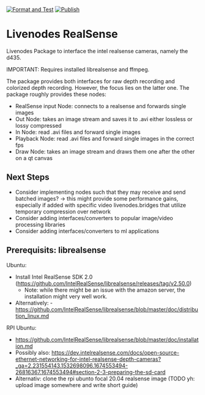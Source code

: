 [![Format and Test](https://github.com/pyLiveNodes/LN-RealSense/actions/workflows/format_test.yml/badge.svg)](https://github.com/pyLiveNodes/LN-RealSense/actions/workflows/format_test.yml)
[![Publish](https://github.com/pyLiveNodes/LN-RealSense/actions/workflows/publish.yml/badge.svg)](https://github.com/pyLiveNodes/LN-RealSense/actions/workflows/publish.yml)

# Livenodes RealSense

Livenodes Package to interface the intel realsense cameras, namely the d435.

IMPORTANT: Requires installed librealsense and ffmpeg.

The package provides both interfaces for raw depth recording and colorized depth recording.
However, the focus lies on the latter one. The package roughly provides these nodes:
- RealSense input Node: connects to a realsense and forwards single images
- Out Node: takes an image stream and saves it to .avi either lossless or lossy compressed
- In Node: read .avi files and forward single images
- Playback Node: read .avi files and forward single images in the correct fps
- Draw Node: takes an image stream and draws them one after the other on a qt canvas

## Next Steps
- Consider implementing nodes such that they may receive and send batched images? 
    -> this might provide some performance gains, especially if added with specific video livenodes.bridges that utilize temporary compression over network
- Consider adding interfaces/converters to popular image/video processing libraries
- Consider adding interfaces/converters to ml applications


## Prerequisits: librealsense
Ubuntu:
- Install Intel RealSense SDK 2.0 (https://github.com/IntelRealSense/librealsense/releases/tag/v2.50.0)
    - Note: while there might be an issue with the amazon server, the installation might very well work.
- Alternatively: - https://github.com/IntelRealSense/librealsense/blob/master/doc/distribution_linux.md


RPI Ubuntu:
- https://github.com/IntelRealSense/librealsense/blob/master/doc/installation.md
- Possibly also: https://dev.intelrealsense.com/docs/open-source-ethernet-networking-for-intel-realsense-depth-cameras?_ga=2.231554143.1532698096.1674553494-26816367.1674553494#section-2-3-preparing-the-sd-card
- Alternativ: clone the rpi ubunto focal 20.04 realsense image (TODO yh: upload image somewhere and write short guide)